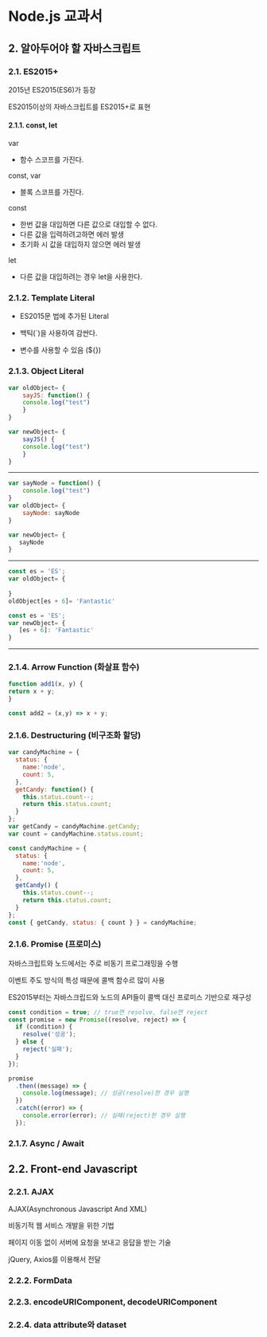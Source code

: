 # Node.js 교과서

## 2. 알아두어야 할 자바스크립트

### 2.1. ES2015+

2015년 ES2015(ES6)가 등장

ES2015이상의 자바스크립트를 ES2015+로 표현

#### 2.1.1. const, let

var

- 함수 스코프를 가진다.

const, var

- 블록 스코프를 가진다.

const

- 한번 값을 대입하면 다른 값으로 대입할 수 없다.
- 다른 값을 입력하려고하면 에러 발생
- 초기화 시 값을 대입하지 않으면 에러 발생

let

- 다른 값을 대입하려는 경우 let을 사용한다.

### 2.1.2. Template Literal

- ES2015문 법에 추가된 Literal

- 백틱(`)을 사용하여 감싼다.

- 변수를 사용할 수 있음 (${})

### 2.1.3. Object Literal

```javascript
var oldObject= {
    sayJS: function() {
    console.log("test")
    }
}
```

```javascript
var newObject= {
    sayJS() {
    console.log("test")
    }
}
```

---

```javascript
var sayNode = function() {
    console.log("test")
}
var oldObject= {
    sayNode: sayNode
}
```

```javascript
var newObject= {
   sayNode
}
```

---

```javascript
const es = 'ES';
var oldObject= {
    
}
oldObject[es + 6]= 'Fantastic'
```

```javascript
const es = 'ES';
var newObject= {
   [es + 6]: 'Fantastic'
}
```

---

### 2.1.4. Arrow Function (화살표 함수)

```javascript
function add1(x, y) {
return x + y;
}

const add2 = (x,y) => x + y;
```

### 2.1.6. Destructuring (비구조화 할당)

```javascript
var candyMachine = {
  status: {
    name:'node',
    count: 5,
  },
  getCandy: function() {
    this.status.count--;
    return this.status.count;
  }
};
var getCandy = candyMachine.getCandy;
var count = candyMachine.status.count;
```

```javascript
const candyMachine = {
  status: {
    name:'node',
    count: 5,
  },
  getCandy() {
    this.status.count--;
    return this.status.count;
  }
};
const { getCandy, status: { count } } = candyMachine;
```


### 2.1.6. Promise (프로미스) 

자바스크립트와 노드에서는 주로 비동기 프로그래밍을 수행

이벤트 주도 방식의 특성 때문에 콜백 함수르 많이 사용

ES2015부터는 자바스크립드와 노드의 API들이 콜백 대신 프로미스 기반으로 재구성

```javascript
const condition = true; // true면 resolve, false면 reject
const promise = new Promise((resolve, reject) => {
  if (condition) {
    resolve('성공');
  } else {
    reject('실패');
  } 
});

promise
  .then((message) => {
    console.log(message); // 성공(resolve)한 경우 실행
  })
  .catch((error) => {
    console.error(error); // 실패(reject)한 경우 실행
  });
```

### 2.1.7. Async / Await


## 2.2. Front-end Javascript

### 2.2.1. AJAX

AJAX(Asynchronous Javascript And XML)

비동기적 웹 서비스 개발을 위한 기법

페이지 이동 없이 서버에 요청을 보내고 응답을 받는 기술

jQuery, Axios를 이용해서 전달

### 2.2.2. FormData

### 2.2.3. encodeURIComponent, decodeURIComponent

### 2.2.4. data attribute와 dataset







